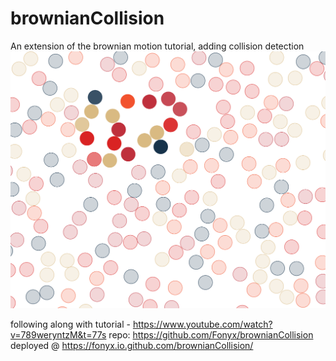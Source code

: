 # brownianCollision
An extension of the brownian motion tutorial, adding collision detection
![Screenshot](https://github.com/Fonyx/brownianCollision/blob/main/screenshot.PNG?raw=true "colliding brownian motion")  

following along with tutorial - https://www.youtube.com/watch?v=789weryntzM&t=77s
repo: https://github.com/Fonyx/brownianCollision
deployed @ https://fonyx.io.github.com/brownianCollision/